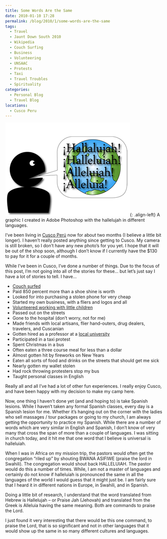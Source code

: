 ```yaml
---
title: Some Words Are the Same
date: 2010-01-10 17:28
permalink: /blog/2010/1/some-words-are-the-same
tags:
  - Travel
  - Jaunt Down South 2010
  - Wikipedia
  - Couch Surfing
  - Business
  - Volunteering
  - UNSAAC
  - Protests
  - Taxi
  - Travel Troubles
  - Spirituality
categories:
  - Personal Blog
  - Travel Blog
locations: 
  - Cusco Peru
---
```



![ A graphic I created in  Adobe Photoshop  with the hallelujah in different languages. ][1]{: .align-left} A graphic I created in Adobe Photoshop with the hallelujah in different languages. 

   [1]: /assets/media/photoshop-hallalujah-graphic.png

I’ve been living in [Cusco Perú][2] now for about two months (I believe a little bit longer). I haven’t really posted anything since getting to Cusco. My camera is still broken, so I don’t have any new photo’s for you yet. I hope that it will be out of the shop soon, although I don’t know if I currently have the $130 to pay for it for a couple of months.

   [2]: http://en.wikipedia.org/wiki/Cusco (Cusco Wikipedia Article)

While I’ve been in Cusco, I’ve done a number of things. Due to the focus of this post, I’m not going into all of the stories for these… but let’s just say I have a lot of stories to tell. I have...

  * [Couch surfed][3]
  * Paid 850 percent more than a shoe shine is worth
  * Looked for into purchasing a stolen phone for very cheap
  * Started my own business, with a fliers and logos and all
  * [Volunteered working with little children][4]
  * Passed out on the streets
  * Gone to the hospital (don’t worry, not for me)
  * Made friends with local artisans, flier hand-outers, drug dealers, travelers, and Cuscanian
  * Gotten hired as a professor at a [local university][5]
  * Participated in a taxi protest
  * Spent Christmas in a bus
  * Often eaten a three course meal for less than a dollar
  * Almost gotten hit by fireworks on New Years
  * Eaten all sorts of food and drinks on the streets that should get me sick
  * Nearly gotten my wallet stolen
  * Had rock throwing protesters stop my bus
  * Taught personal classes in English

   [3]: http://www.couchsurfing.org/people/campjacob (Couch Surfing Profile)
   [4]: http://yanapay.facipub.com/index.php?fp_plantilla_seleccionada_temporal=72 (Yanapay Website)
   [5]: http://www.unsaac.edu.pe/ (UNSAAC)

Really all and all I’ve had a lot of other fun experiences. I really enjoy Cusco, and have been happy with my decision to make my camp here.

Now, one thing I haven’t done yet (and and hoping to) is take Spanish lesions. While I haven’t taken any formal Spanish classes, every day is a Spanish lesion for me. Whether it’s hanging out on the corner with the ladies who sell massages / tour packages or going to my church, I am always getting the opportunity to practice my Spanish. While there are a number of words which are very similar in English and Spanish, I don’t know of very many that cross the span of more than a couple of languages. I was sitting in church today, and it hit me that one word that I believe is universal is halleluiah.

When I was in Africa on my mission trip, the pastors would often get the congregation “riled up” by shouting BWANA ASIFIWE (praise the lord in Swahili). The congregation would shout back HALLELUIAH. The pastor would do this a number of times. While, I am not a master of languages and certainly do not know if halleluiah is pronounced the same in all the languages of the world I would guess that it might just be. I am fairly sure that I heard it in different nations in Europe, in Swahili, and in Spanish.

Doing a little bit of research, I understand that the word translated from Hebrew is Hallelujah – or Praise Jah (Jehovah) and translated from the Greek is Alleluia having the same meaning. Both are commands to praise the Lord.

I just found it very interesting that there would be this one command, to praise the Lord, that is so significant and not in other languages that it would show up the same in so many different cultures and languages.